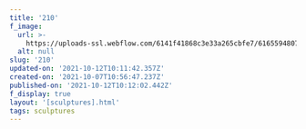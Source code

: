 ```yaml
---
title: '210'
f_image:
  url: >-
    https://uploads-ssl.webflow.com/6141f41868c3e33a265cbfe7/6165594807346e179a38bdcb_210.jpg
  alt: null
slug: '210'
updated-on: '2021-10-12T10:11:42.357Z'
created-on: '2021-10-07T10:56:47.237Z'
published-on: '2021-10-12T10:12:02.442Z'
f_display: true
layout: '[sculptures].html'
tags: sculptures
---
```



